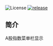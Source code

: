 ![License](https://img.shields.io/badge/license-MIT-green)
[![release](https://img.shields.io/github/v/release/kylelin1998/AShareIndex)](https://github.com/kylelin1998/AShareIndex/releases/latest)

## 简介
A股指数菜单栏显示

